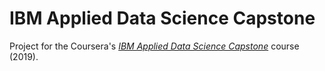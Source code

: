 # IBM Applied Data Science Capstone

Project for the Coursera's [*IBM Applied Data Science Capstone*](https://www.coursera.org/learn/applied-data-science-capstone/) course (2019).

